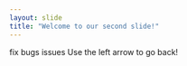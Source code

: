 ```yaml
---
layout: slide
title: "Welcome to our second slide!"
---
```

fix bugs issues
Use the left arrow to go back!
